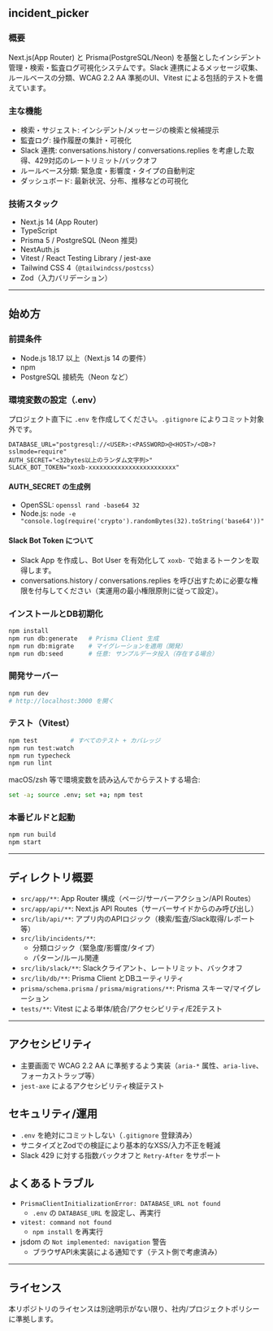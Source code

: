 ## incident_picker

### 概要
Next.js(App Router) と Prisma(PostgreSQL/Neon) を基盤としたインシデント管理・検索・監査ログ可視化システムです。Slack 連携によるメッセージ収集、ルールベースの分類、WCAG 2.2 AA 準拠のUI、Vitest による包括的テストを備えています。

### 主な機能
- 検索・サジェスト: インシデント/メッセージの検索と候補提示
- 監査ログ: 操作履歴の集計・可視化
- Slack 連携: conversations.history / conversations.replies を考慮した取得、429対応のレートリミット/バックオフ
- ルールベース分類: 緊急度・影響度・タイプの自動判定
- ダッシュボード: 最新状況、分布、推移などの可視化

### 技術スタック
- Next.js 14 (App Router)
- TypeScript
- Prisma 5 / PostgreSQL (Neon 推奨)
- NextAuth.js
- Vitest / React Testing Library / jest-axe
- Tailwind CSS 4（`@tailwindcss/postcss`）
- Zod（入力バリデーション）

---

## 始め方

### 前提条件
- Node.js 18.17 以上（Next.js 14 の要件）
- npm
- PostgreSQL 接続先（Neon など）

### 環境変数の設定（.env）
プロジェクト直下に `.env` を作成してください。`.gitignore` によりコミット対象外です。

```env
DATABASE_URL="postgresql://<USER>:<PASSWORD>@<HOST>/<DB>?sslmode=require"
AUTH_SECRET="<32bytes以上のランダム文字列>"
SLACK_BOT_TOKEN="xoxb-xxxxxxxxxxxxxxxxxxxxxxxx"
```

#### AUTH_SECRET の生成例
- OpenSSL: `openssl rand -base64 32`
- Node.js: `node -e "console.log(require('crypto').randomBytes(32).toString('base64'))"`

#### Slack Bot Token について
- Slack App を作成し、Bot User を有効化して `xoxb-` で始まるトークンを取得します。
- conversations.history / conversations.replies を呼び出すために必要な権限を付与してください（実運用の最小権限原則に従って設定）。

### インストールとDB初期化
```bash
npm install
npm run db:generate   # Prisma Client 生成
npm run db:migrate    # マイグレーションを適用（開発）
npm run db:seed       # 任意: サンプルデータ投入（存在する場合）
```

### 開発サーバー
```bash
npm run dev
# http://localhost:3000 を開く
```

### テスト（Vitest）
```bash
npm test         # すべてのテスト + カバレッジ
npm run test:watch
npm run typecheck
npm run lint
```

macOS/zsh 等で環境変数を読み込んでからテストする場合:
```bash
set -a; source .env; set +a; npm test
```

### 本番ビルドと起動
```bash
npm run build
npm start
```

---

## ディレクトリ概要
- `src/app/**`: App Router 構成（ページ/サーバーアクション/API Routes）
- `src/app/api/**`: Next.js API Routes（サーバーサイドからのみ呼び出し）
- `src/lib/api/**`: アプリ内のAPIロジック（検索/監査/Slack取得/レポート 等）
- `src/lib/incidents/**`:
  - 分類ロジック（緊急度/影響度/タイプ）
  - パターン/ルール関連
- `src/lib/slack/**`: Slackクライアント、レートリミット、バックオフ
- `src/lib/db/**`: Prisma Client とDBユーティリティ
- `prisma/schema.prisma` / `prisma/migrations/**`: Prisma スキーマ/マイグレーション
- `tests/**`: Vitest による単体/統合/アクセシビリティ/E2Eテスト

---

## アクセシビリティ
- 主要画面で WCAG 2.2 AA に準拠するよう実装（`aria-*` 属性、`aria-live`、フォーカストラップ等）
- `jest-axe` によるアクセシビリティ検証テスト

## セキュリティ/運用
- `.env` を絶対にコミットしない（`.gitignore` 登録済み）
- サニタイズとZodでの検証により基本的なXSS/入力不正を軽減
- Slack 429 に対する指数バックオフと `Retry-After` をサポート

## よくあるトラブル
- `PrismaClientInitializationError: DATABASE_URL not found`
  - `.env` の `DATABASE_URL` を設定し、再実行
- `vitest: command not found`
  - `npm install` を再実行
- jsdom の `Not implemented: navigation` 警告
  - ブラウザAPI未実装による通知です（テスト側で考慮済み）

---

## ライセンス
本リポジトリのライセンスは別途明示がない限り、社内/プロジェクトポリシーに準拠します。


